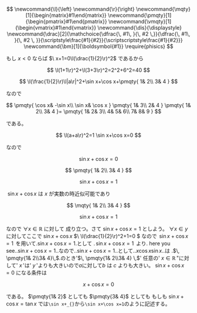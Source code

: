 <script src="main.js"></script>

<script type="text/javascript" id="MathJax-script" async=""
src="https://cdn.jsdelivr.net/npm/mathjax@3/es5/tex-mml-chtml.js">
</script>
<script>
MathJax = {
loader: { load: ['[tex]/physics', '[tex]/newcommand', '[tex]/mathtools'] },
tex: {
inlineMath: [['$', '$'], ['\(', '\)']],
packages: { '[+]': ['physics', 'newcommand', 'mathtools'] },
},
chtml: {
matchFontHeight: false
}
};
		</script>


<style>
img{
max-height:50vh;
max-width:100%;
}
video{
max-height:100%;
max-width:100%;
}
</style>

<script src="https: //blz-soft.github.io/md_style/release/v1.2/md_style.js" ></script>


$$
\newcommand{\l}{\left}
\newcommand{\r}{\right}
\newcommand{\mqty}[1]{\begin{matrix}#1\end{matrix}}
\newcommand{\pmqty}[1]{\begin{pmatrix}#1\end{pmatrix}}
\newcommand{\vmqty}[1]{\begin{vmatrix}#1\end{vmatrix}}
\newcommand{\dis}{\displaystyle}
\newcommand{\drac}[2]{\mathchoice{\dfrac{\, #1\, }{\, #2 \,}}{\dfrac{\, #1\, }{\, #2 \, }}{\scriptstyle\frac{#1}{#2}}{\scriptscriptstyle\frac{#1}{#2}}}
\newcommand{\bm}[1]{\boldsymbol{#1}}
\require{phisics}
$$

もし$\ x<0$ ならば
$\ x+1=0\l(\drac{1}{2}\r)^2$ であるから


$$
\l(1+1\r)^2+\l(3+3\r)^2=2^2+6^2=40
$$


$$
\l(\frac{1}{2}\r)\l|a\r|^2+\sin x+\cos x+\pmqty{
	1& 2\\
	3& 4
}
$$

なので

$$
\pmqty{
	\cos x& -\sin x\\
	\sin x& \cos x
}
\pmqty{
	1& 3\\
	2& 4
}
\pmqty{
	1& 2\\
3& 4
}=
\pmqty{
	1& 2& 3\\
	4& 5& 6\\
	7& 8& 9
}
$$

である。

$$
\l(a+a\r)^2=1 \sin x+\cos x=0 
$$

なので

$$
\sin x+\cos x=0
$$


$$
\pmqty{
	1& 2\\
	3& 4
}
$$


$$
\sin x+\cos x=1
$$

$\ \sin x+\cos x$ は$\ x$ が実数の時近似可能であり

$$
\mqty{
	1& 2\\
	3& 4
}
$$

$$
\sin x+\cos x=1
$$

なので$\ \forall x\in \mathbb{R}$ に対して
成り立つ。さて$\ \sin x+\cos x=1$ としよう。$\ \forall x\in y$ に対してここで$\ \sin x+\cos x$ $\ \l(\drac{1}{2}\r)^2+1=0   $ なので
$\,\sin x+\cos x=1\,$ を用いて.$\sin x+\cos x=1$.として .$\,\sin x+\cos x=1\,$ より. here you see.$. \sin x+\cos x=1.$.なので.$. \sin x+\cos x=1.$.として.$. x \cos x \sin x .$.は
.$\, \pmqty{1& 2\\3& 4}\,$.のとき'$\, \pmqty{1& 2\\3& 4} \,$'
任意の'$\ x\in \mathbb{R} \,$"に対して'$\ x \,$'は'$\ y \,$'よりも大きいので$a$に対して$b$ は $c$ よりも大きい。 $\sin x+\cos x=0$ になる条件は

$$
x+\cos x=0
$$

である。 $\pmqty{1& 2}$ としても $\pmqty{3& 4}$ としても
もしも $\sin x+\cos x=\tan x$ では`\sin x+_{}`から`\sin x+\cos x=1`のように記述する。
